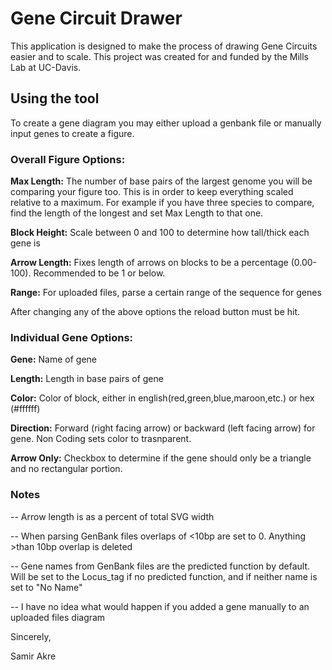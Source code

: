 # Gene Circuit Drawer

This application is designed to make the process of drawing Gene Circuits easier and to scale.
This project was created for and funded by the Mills Lab at UC-Davis.

## Using the tool

To create a gene diagram you may either upload a genbank file or manually input genes to create a figure. 

### Overall Figure Options:

**Max Length:** The number of base pairs of the largest genome you will be comparing your figure too. This is in order to keep everything scaled relative to a maximum. For example if you have three species to compare, find the length of the longest and set Max Length to that one.

**Block Height:** Scale between 0 and 100 to determine how tall/thick each gene is

**Arrow Length:** Fixes length of arrows on blocks to be a percentage (0.00-100). Recommended to be 1 or below.  

**Range:** For uploaded files, parse a certain range of the sequence for genes

After changing any of the above options the reload button must be hit. 

### Individual Gene Options:

**Gene:** Name of gene

**Length:** Length in base pairs of gene

**Color:** Color of block, either in english(red,green,blue,maroon,etc.) or hex (#ffffff)

**Direction:** Forward (right facing arrow) or backward (left facing arrow) for gene. Non Coding sets color to trasnparent.

**Arrow Only:** Checkbox to determine if the gene should only be a triangle and no rectangular portion.






### Notes
-- Arrow length is as a percent of total SVG width

-- When parsing GenBank files overlaps of <10bp are set to 0. Anything >than 10bp overlap is deleted

-- Gene names from GenBank files are the predicted function by default. Will be set to the Locus_tag if no predicted function, and if neither name is set to "No Name"

-- I have no idea what would happen if you added a gene manually to an uploaded files diagram



Sincerely,

Samir Akre